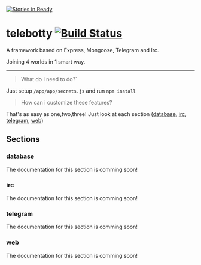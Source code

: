 [![Stories in Ready](https://badge.waffle.io/bricksoft/telebotty.png?label=ready&title=Ready)](https://waffle.io/bricksoft/telebotty)
# telebotty [![Build Status](https://travis-ci.org/bricksoft/telebotty.svg?branch=master)](https://travis-ci.org/bricksoft/telebotty)

A framework based on Express, Mongoose, Telegram and Irc.

Joining 4 worlds in 1 smart way.

---

>What do I need to do?`

Just setup `/app/app/secrets.js` and run `npm install`

>How can i customize these features?

That's as easy as one,two,three! Just look at each section ([database](#database), [irc](#irc), [telegram](#telegram), [web](#web))



## Sections

### database

The documentation for this section is comming soon!

### irc

The documentation for this section is comming soon!

### telegram

The documentation for this section is comming soon!

### web

The documentation for this section is comming soon!